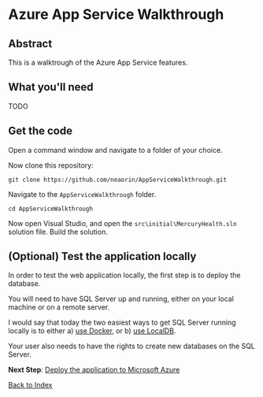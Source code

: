 # Azure App Service Walkthrough

## Abstract

This is a walktrough of the Azure App Service features.

## What you'll need

TODO

## Get the code

Open a command window and navigate to a folder of your choice.

Now clone this repository:

```
git clone https://github.com/neaorin/AppServiceWalkthrough.git
```

Navigate to the `AppServiceWalkthrough` folder.

```
cd AppServiceWalkthrough
```

Now open Visual Studio, and open the `src\initial\MercuryHealth.sln` solution file. Build the solution.

## (Optional) Test the application locally

In order to test the web application locally, the first step is to deploy the database.

You will need to have SQL Server up and running, either on your local machine or on a remote server. 

I would say that today the two easiest ways to get SQL Server running locally is to either 
a) [use Docker](https://docs.microsoft.com/en-us/sql/linux/sql-server-linux-setup-docker), or 
b) [use LocalDB](https://docs.microsoft.com/en-us/sql/database-engine/configure-windows/sql-server-2016-express-localdb).

Your user also needs to have the rights to create new databases on the SQL Server.


**Next Step**: [Deploy the application to Microsoft Azure](DeployToAzure.md)

[Back to Index](README.md)